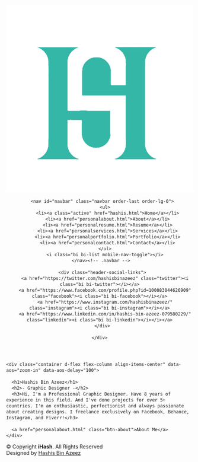 <!DOCTYPE html>
<html lang="en">

<head>
  <meta charset="utf-8">
  <meta content="width=device-width, initial-scale=1.0" name="viewport">

  <title>iHash</title>
  <meta content="" name="description">
  <meta content="" name="keywords">

  <!-- Favicons -->
  <link href="assets/img/hash.png" rel="icon">
  <link href="assets/img/apple-touch-icon.png" rel="apple-touch-icon">

  <!-- Google Fonts -->
  <link href="https://fonts.googleapis.com/css?family=Open+Sans:300,300i,400,400i,600,600i,700,700i|Raleway:300,300i,400,400i,500,500i,600,600i,700,700i|Poppins:300,300i,400,400i,500,500i,600,600i,700,700i" rel="stylesheet">

  <!-- Vendor CSS Files -->
  <link href="assets/vendor/aos/aos.css" rel="stylesheet">
  <link href="assets/vendor/bootstrap/css/bootstrap.min.css" rel="stylesheet">
  <link href="assets/vendor/bootstrap-icons/bootstrap-icons.css" rel="stylesheet">
  <link href="assets/vendor/boxicons/css/boxicons.min.css" rel="stylesheet">
  <link href="assets/vendor/glightbox/css/glightbox.min.css" rel="stylesheet">
  <link href="assets/vendor/swiper/swiper-bundle.min.css" rel="stylesheet">

  <!-- Template Main CSS File -->
  <link href="assets/css/hashisstyle.css" rel="stylesheet">

  <!-- =======================================================
 
  ======================================================== -->
</head>

<body>

  <!-- ======= Header ======= -->
  <header id="header" class="fixed-top">
    <div class="container-fluid d-flex justify-content-between align-items-center">
      <a href="hashis.html" class="logo"><img src="assets/img/iHashlogo22.png" alt="" class="img-fluid"></a>
      <!--h1 class="logo me-auto me-lg-0"><a href="hashis.html">hash</a></h1-->
      <!-- Uncomment below if you prefer to use an image logo -->
      

      <nav id="navbar" class="navbar order-last order-lg-0">
        <ul>
          <li><a class="active" href="hashis.html">Home</a></li>
          <li><a href="personalabout.html">About</a></li>
          <li><a href="personalresume.html">Resume</a></li>
          <li><a href="personalservices.html">Services</a></li>
          <li><a href="personalportfolio.html">Portfolio</a></li>
          <li><a href="personalcontact.html">Contact</a></li>
        </ul>
        <i class="bi bi-list mobile-nav-toggle"></i>
      </nav><!-- .navbar --> 

      <div class="header-social-links">
        <a href="https://twitter.com/hashisbinazeez" class="twitter"><i class="bi bi-twitter"></i></a>
        <a href="https://www.facebook.com/profile.php?id=100083044626909" class="facebook"><i class="bi bi-facebook"></i></a>
        <a href="https://www.instagram.com/hashisbinazeez/" class="instagram"><i class="bi bi-instagram"></i></a>
        <a href="https://www.linkedin.com/in/hashis-bin-azeez-079580229/" class="linkedin"><i class="bi bi-linkedin"></i></i></a>
      </div>

    </div>

  </header><!-- End Header -->

  <!-- ======= Hero Section ======= -->
  <section id="hero" class="d-flex align-items-center">
    
    <div class="container d-flex flex-column align-items-center" data-aos="zoom-in" data-aos-delay="100">
      
      <h1>Hashis Bin Azeez</h1>
      <h2>- Graphic Designer -</h2>
      <h3>Hi, I'm a Professional Graphic Designer. Have 8 years of experience in this field. And I've done projects for over 5+ countries. I'm an enthusiastic, perfectionist and always passionate about creating designs. I freelance exclusively on Facebook, Behance, Instagram, and Fiverr!</h3>
      
      <a href="personalabout.html" class="btn-about">About Me</a>
    </div>
    
  </section><!-- End Hero -->
  <div class="cursor"></div>
<script>
     const cursor= document.querySelector('.cursor');
     document.addEventListener('mousemove',(e)=>{
      cursor.style.left = e.pageX + 'px';
      cursor.style.top = e.pageY + 'px';
     })

</script>

  <!-- ======= Footer ======= -->
  <footer id="footer">
    <div class="container">
      <div class="copyright">
        &copy; Copyright <strong><span>iHash</span></strong>. All Rights Reserved
      </div>
      <div class="credits">
        <!-- All the links in the footer should remain intact. -->
        <!-- You can delete the links only if you purchased the pro version. -->
        <!-- Licensing information: https://bootstrapmade.com/license/ -->
        <!-- Purchase the pro version with working PHP/AJAX contact form: https://bootstrapmade.com/kelly-free-bootstrap-cv-resume-html-template/ -->
        Designed by <a href="https://www.behance.net/hashisbinazeez">Hashis Bin Azeez</a>
      </div>
    </div>
  </footer><!-- End  Footer -->

  <div id="preloader"></div>
  <a href="#" class="back-to-top d-flex align-items-center justify-content-center"><i class="bi bi-arrow-up-short"></i></a>

  <!-- Vendor JS Files -->
  <script src="assets/vendor/purecounter/purecounter_vanilla.js"></script>
  <script src="assets/vendor/aos/aos.js"></script>
  <script src="assets/vendor/bootstrap/js/bootstrap.bundle.min.js"></script>
  <script src="assets/vendor/glightbox/js/glightbox.min.js"></script>
  <script src="assets/vendor/isotope-layout/isotope.pkgd.min.js"></script>
  <script src="assets/vendor/swiper/swiper-bundle.min.js"></script>
  <script src="assets/vendor/waypoints/noframework.waypoints.js"></script>
  <script src="assets/vendor/php-email-form/validate.js"></script>

  <!-- Template Main JS File -->
  <script src="assets/js/main.js"></script>

</body>

</html>

